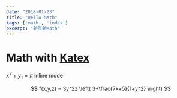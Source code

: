 ```yaml
---
date: "2018-01-23"
title: "Hello Math"
tags: ['math', 'index']
excerpt: "新年新Math"
---
```


# Math with [Katex](https://katex.org/docs/supported.html)

$x^2 + y_1 = \pi$ inline mode

$$
f(x,y,z) = 3y^2z \left( 3+\frac{7x+5}{1+y^2} \right)
$$